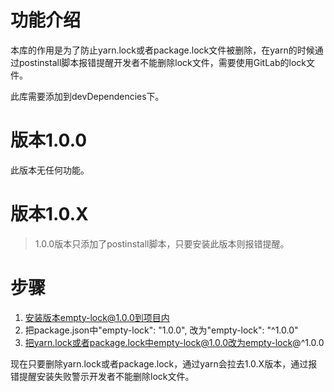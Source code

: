 # 功能介绍
本库的作用是为了防止yarn.lock或者package.lock文件被删除，在yarn的时候通过postinstall脚本报错提醒开发者不能删除lock文件，需要使用GitLab的lock文件。

此库需要添加到devDependencies下。

# 版本1.0.0 
此版本无任何功能。

# 版本1.0.X
> 1.0.0版本只添加了postinstall脚本，只要安装此版本则报错提醒。

# 步骤
1. 安装版本empty-lock@1.0.0到项目内
2. 把package.json中"empty-lock": "1.0.0", 改为"empty-lock": "^1.0.0"
3. 把yarn.lock或者package.lock中empty-lock@1.0.0改为empty-lock@^1.0.0

现在只要删除yarn.lock或者package.lock，通过yarn会拉去1.0.X版本，通过报错提醒安装失败警示开发者不能删除lock文件。

